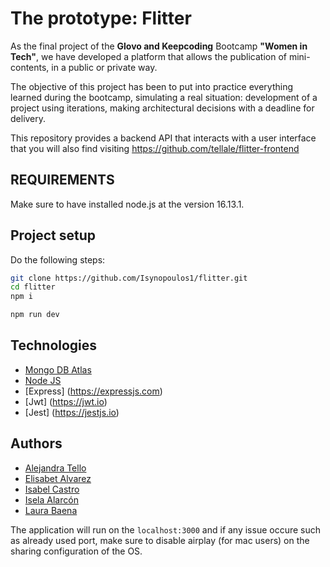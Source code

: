 # The prototype: Flitter

As the final project of the **Glovo and Keepcoding** Bootcamp **"Women in Tech"**, we have developed a platform that allows the publication of mini-contents,
in a public or private way.

The objective of this project has been to put into practice everything learned during the bootcamp, simulating a real situation: development of a project using iterations, making architectural decisions with a deadline for delivery.

This repository provides a backend API that interacts with a user interface that you will also find visiting https://github.com/tellale/flitter-frontend

## REQUIREMENTS

Make sure to have installed node.js at the version 16.13.1.

## Project setup

Do the following steps:

```sh
git clone https://github.com/Isynopoulos1/flitter.git
cd flitter
npm i
```

```sh
npm run dev
```

## Technologies

- [Mongo DB Atlas](https://www.mongodb.com/es/atlas/database)
- [Node JS](https://nodejs.org)
- [Express] (https://expressjs.com)
- [Jwt] (https://jwt.io)
- [Jest] (https://jestjs.io)

## Authors

- [Alejandra Tello](https://github.com/tellale)
- [Elisabet Alvarez](https://github.com/EliFullStack)
- [Isabel Castro](https://github.com/Behbiz)
- [Isela Alarcón](https://github.com/Isynopoulos1)
- [Laura Baena](https://github.com/LauBaena)

The application will run on the `localhost:3000` and if any issue occure such as already used port, make sure to disable airplay (for mac users) on the sharing configuration of the OS.
